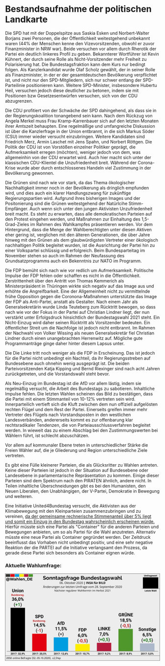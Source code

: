# Bestandsaufnahme der politischen Landkarte

Die SPD hat mit der Doppelspitze aus Saskia Esken und Norbert-Walter Borjans zwei Personen, die der Öffentlichkeit weitestgehend unbekannt waren \(44% der Menschen kenne den Vizevorsitzenden, obwohl er zuvor Finanzminister in NRW war\). Beide versuchen vor allem durch Rherotik der Partei ein deutlich linkeres Profil zu geben. Bekannterer Wortführer ist Kevin Kühnert, der durch seine Rolle als Nicht-Vorsitzender mehr Freiheit zu Polarisierung hat. Die Bundestagsfraktion kann dem Kurs nur bedingt folgen. Als Kanzlerkandidat wurde Olaf Scholz gewählt, der in seiner Rolle als Finanzminister, in der er der gesamtdeutschen Bevölkerung verpflichtet ist, und nicht nur den SPD-Mitgliedern, sich nur schwer entlang der SPD-Parteilinie positionieren kann. Weitere SPD-Minister, insbesondere Hubertu Heil, versuchen jedoch diese deutlicher zu betonen, indem sie mit Positionen bzw Gesetzesentwürfen versuchen, sich von der CDU abzugrenzen. 

Die CDU profitiert von der Schwäche der SPD dahingehend, als dass sie in der Regierungskoalition tonangebend sein kann. Nach dem Rückzug von Angela Merkel muss Frau Kramp-Karrenbauer sich auf den letzten Monaten ihrer Amtszeit behaupten. Eine regelmäßige und umfangreiche Diskussion ist über die Kanzlerfrage in der Union entbrannt, in die sich Markus Söder \(CSU\) immer wieder versucht einzubringen. Weitere Kandidaten sind Friedrich Merz, Armin Laschet mit Jens Spahn, und Norbert Röttgen. Die Politik der CDU ist von Vorstößen einzelner Politiker geprägt, die Aufmerksamkeit erregen \(möchten\), weniger jedoch von dem, was allgemeinhin von der CDU erwartet wird. Auch hier macht sich unter der klassischen CDU-Klientel die Unzufriedenheit breit. Während der Corona-Krise wurde aber durch entschlossenes Handeln viel Zustimmung in der Bevölkerung gewonnen.

Die Grünen sind nach wie vor stark, da das Thema ökologischer Nachhaltigkeit immer noch in der Bevölkerung als dringlich empfunden wird, und dies auch ein klarer Handlungszwang für zukünftige Regierungspartien wird. Aufgrund ihres bisherigen Images und der Positonierung sind die Grünen weitestgehend der Natürlcihe Stimm-Empfänger. Auch wenn sich unter den jungen Aktivisten Unzufriedenheit breit macht. Es steht zu erwarten, dass alle demokratischen Parteien auf den Protest eingehen werden, und Maßnahmen zur Einhaltung des 1,5-Grad-Zieles im Rahmen des Wahlkampfes präsentieren werden. Vor dem Hintergrund, dass die Menge der Wahlberechtigten unter diesen Aktiven eher gering ist, verglichen mit den älteren Generationen, die über Jahre hinweg mit den Grünen als dem glaubwürdigsten Vertreter einer ökologisch nachhaltigen Politik begleitet wurden, ist die Ausrichtung der Partei hin zu einer Volkspartei schlüssig und erfolgreich. Beim Bundesparteitag im November stehen so auch im Rahmen der Neufassung des Grundsatzprogramms auch ein Bekenntnis zur NATO im Programm. 

Die FDP bemüht sich nach wie vor redlich um Aufmerksamkeit. Politische Impulse der FDP fehlen oder schaffen es nicht in die Öffentlichkeit. Zerstrittenheit über den Antritt von Thomas Kemmerich als Ministerpräsident in Thüringen wirkte sich negativ auf das Image aus und erhöhte die Angreifbarkeit. Eine der Allgemeinheit nicht zu vermittelnde frühe Opposition gegen die Coronona-Maßnahmen unterstützte das Image der FDP als Anti-Partei, anstatt als Gestalter. Nach einem Jahr als Generalsekretärin wurde Linda Teuteberg zum Rücktritt bewogen, so dass nach wie vor der Fokus in der Partei auf Christian Lindner liegt, der nun verstärkt unter Erfolgsdruck hinsichtlich der Bundestagswahl 2021 steht. Ein Nicht-Einzug wird daher seinen Rücktritt als Vorsitzender bedeuten. Ein öffentlicher Streit um die Nachfolge ist jedoch nicht entbrannt. Im Rahmen der Nachwahl von Volker Wissing als neuen Generalsekretär fiel Christian Lindner durch einen unangebrachten Herrenwitz auf. Mögliche gute Programmanträge ginge daher hinter diesem Lapsus unter.  

Die Die Linke tritt noch weniger als die FDP in Erscheinung. Das ist jedoch für die Partei nicht unbedingt ein Nachteil, da ihr Regierungsstreben auf Bundesebene auch ohnehin wenig ausgeprägt ist. Die beiden Parteivorsitzenden Katja Kipping und Bernd Riexinger sind nach acht Jahren zurückgetreten, und die Vorstandswahl steht bevor. 

Als Neu-Einzug im Bundestag ist die AfD vor allem lästig, indem sie regelmäßig versucht, die Arbeit des Bundestags zu sabotieren. Inhaltliche Impulse fehlen. Die letzten Wahlen scheinen das Bild zu bestätigen, dass die Partei mit einem Stimmanteil von 10-12% vertreten sein wird. Innerparteilich vertieft sich die Kluft zwischen dem nun offiziell aufgelösten rechten Flügel und dem Rest der Partei. Einerseits greifen immer mehr Vertreter des Flügels nach Vorstandsposten in den westlichen Landesverbänden, andererseits kommt es zur offenbarung klar rechtsradikaler Tendenzen, die von Parteiausschlussverfahren begleitet werden. In wieweit das zu einem Abschlag bei den Zustimmungswerten bei Wählern führt, ist schlecht abzuschätzen. 

Vor allem auf kommunaler Ebene treten in unterschiedlicher Stärke die Freien Wähler auf, die je Gliederung und Region unterschiedliche Ziele vertreten.

Es gibt eine Fülle kleinerer Parteien, die als Glücksritter zu Wahlen antreten. Keine dieser Parteien ist jedoch in der Situation auf Bundesebene oder Landesebene in parlamentarische Repräsentation zu kommen. Einige dieser Parteien sind dem Spektrum nach den PIRATEN ähnlich, andere nicht. In Teilen inhaltliche Überschneidungen gibt es bei den Humanisten, den Neuen Liberalen, den Unabhängigen, der V-Partei, Demokratie in Bewegung und weiteren.

Eine Initiative United4Bundestag versucht, die Aktivisten aus der Klimabewegung mit den Kleinparteien zusammenzubringen und zu vereinen, [da der gemeinsame rechnerische Stimmenanteil über 5% liegt und somit ein Einzug in den Bundestag wahrscheinlich erscheinen würde.](https://youtu.be/2Weu9TV_XQU) Hierfür müsste sich eine Partei als "Container" für die anderen Parteien und Bewegungen anbieten, um so als Partei für die Wahl anzutreten. Alternativ müsste eine neue Partei als Container gegründet werden. Der Zeitdruck beeinflusst das Vorhaben nicht unbedingt positiv, und eine sehr negative Reaktion der die PARTEI auf die Initiative verlangsamt den Prozess, da gerade diese Partei sich besonders als Container eignen würde. 

### Aktuelle Wahlumfrage:

![CDU 36,0%, SPD 14,5%, AfD 11,5%, FDP 6,0%, LINKE 7,0%, GR&#xDC;NE 18,5%, Sonstige 6,5% ](../.gitbook/assets/wahlumfrage-20201006.jpeg)





